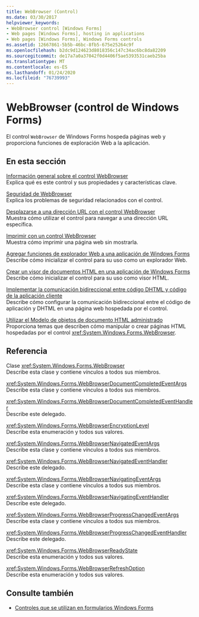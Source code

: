 ```yaml
---
title: WebBrowser (Control)
ms.date: 03/30/2017
helpviewer_keywords:
- WebBrowser control [Windows Forms]
- Web pages [Windows Forms], hosting in applications
- Web pages [Windows Forms], Windows Forms controls
ms.assetid: 12667861-5b5b-46bc-8fb5-675e25264c9f
ms.openlocfilehash: b2dc9d124623d8018356c147c34ac6bc8da82209
ms.sourcegitcommit: de17a7a0a37042f0d4406f5ae5393531caeb25ba
ms.translationtype: MT
ms.contentlocale: es-ES
ms.lasthandoff: 01/24/2020
ms.locfileid: "76739993"
---
```

# <a name="webbrowser-control-windows-forms"></a>WebBrowser (control de Windows Forms)
El control `WebBrowser` de Windows Forms hospeda páginas web y proporciona funciones de exploración Web a la aplicación.  
  
## <a name="in-this-section"></a>En esta sección  
 [Información general sobre el control WebBrowser](webbrowser-control-overview.md)  
 Explica qué es este control y sus propiedades y características clave.  
  
 [Seguridad de WebBrowser](webbrowser-security.md)  
 Explica los problemas de seguridad relacionados con el control.  
  
 [Desplazarse a una dirección URL con el control WebBrowser](how-to-navigate-to-a-url-with-the-webbrowser-control.md)  
 Muestra cómo utilizar el control para navegar a una dirección URL específica.  
  
 [Imprimir con un control WebBrowser](how-to-print-with-a-webbrowser-control.md)  
 Muestra cómo imprimir una página web sin mostrarla.  
  
 [Agregar funciones de explorador Web a una aplicación de Windows Forms](how-to-add-web-browser-capabilities-to-a-windows-forms-application.md)  
 Describe cómo inicializar el control para su uso como un explorador Web.  
  
 [Crear un visor de documentos HTML en una aplicación de Windows Forms](how-to-create-an-html-document-viewer-in-a-windows-forms-application.md)  
 Describe cómo inicializar el control para su uso como visor HTML.  
  
 [Implementar la comunicación bidireccional entre código DHTML y código de la aplicación cliente](implement-two-way-com-between-dhtml-and-client.md)  
 Describe cómo configurar la comunicación bidireccional entre el código de aplicación y DHTML en una página web hospedada por el control.  
  
 [Utilizar el Modelo de objetos de documento HTML administrado](using-the-managed-html-document-object-model.md)  
 Proporciona temas que describen cómo manipular o crear páginas HTML hospedadas por el control <xref:System.Windows.Forms.WebBrowser>.  
  
## <a name="reference"></a>Referencia  
 Clase <xref:System.Windows.Forms.WebBrowser>  
 Describe esta clase y contiene vínculos a todos sus miembros.  
  
 <xref:System.Windows.Forms.WebBrowserDocumentCompletedEventArgs>  
 Describe esta clase y contiene vínculos a todos sus miembros.  
  
 <xref:System.Windows.Forms.WebBrowserDocumentCompletedEventHandler>  
 Describe este delegado.  
  
 <xref:System.Windows.Forms.WebBrowserEncryptionLevel>  
 Describe esta enumeración y todos sus valores.  
  
 <xref:System.Windows.Forms.WebBrowserNavigatedEventArgs>  
 Describe esta clase y contiene vínculos a todos sus miembros.  
  
 <xref:System.Windows.Forms.WebBrowserNavigatedEventHandler>  
 Describe este delegado.  
  
 <xref:System.Windows.Forms.WebBrowserNavigatingEventArgs>  
 Describe esta clase y contiene vínculos a todos sus miembros.  
  
 <xref:System.Windows.Forms.WebBrowserNavigatingEventHandler>  
 Describe este delegado.  
  
 <xref:System.Windows.Forms.WebBrowserProgressChangedEventArgs>  
 Describe esta clase y contiene vínculos a todos sus miembros.  
  
 <xref:System.Windows.Forms.WebBrowserProgressChangedEventHandler>  
 Describe este delegado.  
  
 <xref:System.Windows.Forms.WebBrowserReadyState>  
 Describe esta enumeración y todos sus valores.  
  
 <xref:System.Windows.Forms.WebBrowserRefreshOption>  
 Describe esta enumeración y todos sus valores.  
  
## <a name="see-also"></a>Consulte también

- [Controles que se utilizan en formularios Windows Forms](controls-to-use-on-windows-forms.md)
